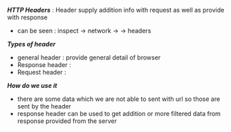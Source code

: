 ***HTTP Headers*** : Header supply addition info with request as well as provide with response
- can be seen : inspect -> network -> <choose any one from network> -> headers

***Types of header***
- general header : provide general detail of browser
- Response header :
- Request header : 

***How do we use it***
- there are some data which we are not able to sent with url so those are sent by the header 
- response header can be used to get addition or more filtered data from response provided from the server